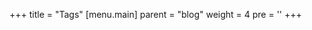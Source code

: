 +++
title = "Tags"
[menu.main]
  parent = "blog"
  weight = 4
  pre = '<i class="fas fa-fw fa-tags me-1"></i>'
+++

